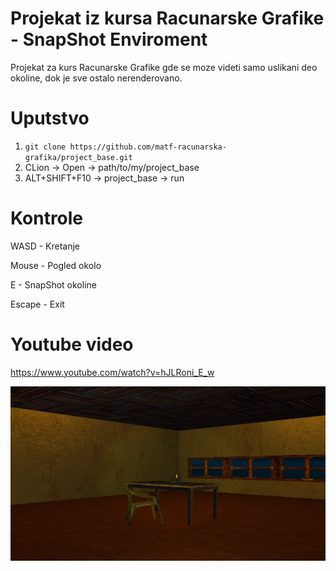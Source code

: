 # Projekat iz kursa Racunarske Grafike - SnapShot Enviroment
Projekat za kurs Racunarske Grafike gde se moze videti samo uslikani deo okoline, dok je sve ostalo nerenderovano.

# Uputstvo
1. `git clone https://github.com/matf-racunarska-grafika/project_base.git`
2. CLion -> Open -> path/to/my/project_base
3. ALT+SHIFT+F10 -> project_base -> run

# Kontrole
WASD - Kretanje

Mouse - Pogled okolo

E - SnapShot okoline

Escape - Exit

# Youtube video
https://www.youtube.com/watch?v=hJLRoni_E_w

![alt text](https://github.com/Pr0pyh/ProjekatGrafika/blob/82becbdbf431859ba905a592243cde5a97bdcca3/Screenshot%20from%202024-04-11%2013-36-59.png)
